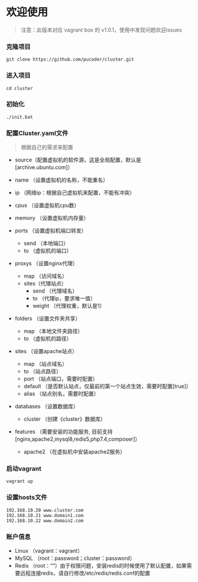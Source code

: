 # 欢迎使用

> 注意：此版本对应 vagrant box 的 v1.0.1，使用中发现问题欢迎issues

### 克隆项目

```shell
git clone https://github.com/pucoder/cluster.git
```

### 进入项目

```shell
cd cluster
```

### 初始化

```shell
./init.bat
```

### 配置Cluster.yaml文件

> 根据自己的需求来配置
- source（配置虚拟机的软件源，这是全局配置，默认是[archive.ubuntu.com]）

- name （设置虚拟机的名称，不能重名）
- ip （网络ip：根据自己虚拟机来配置，不能有冲突）
- cpus （设置虚拟机cpu数）
- memory （设置虚拟机内存量）
- ports （设置虚拟机端口转发）
  - send （本地端口）
  - to （虚拟机的端口）
- proxys （设置nginx代理）
  - map （访问域名）
  - sites（代理站点）
    - send （代理域名）
    - to （代理ip，要求唯一值）
    - weight （代理权重，默认是1）
- folders （设置文件夹共享）
  - map （本地文件夹路径）
  - to （虚拟机的路径）
- sites （设置apache站点）
  - map （站点域名）
  - to （站点路径）
  - port （站点端口，需要时配置）
  - default （是否默认站点，仅最前的第一个站点生效，需要时配置[true]）
  - alias （站点别名，需要时配置）
- databases （设置数据库）
  - cluster （创建《cluster》数据库）
- features （需要安装的功能服务, 目前支持[nginx,apache2,mysql8,redis5,php7.4,composer]）
  - apache2 （在虚拟机中安装apache2服务）
  
### 启动vagrant

```shell
vagrant up
```

### 设置hosts文件

```
192.168.10.20 www.cluster.com
192.168.10.21 www.domain1.com
192.168.10.22 www.domain2.com
```

### 账户信息

- Linux （vagrant：vagrant）
- MySQL （root：password；cluster：password）
- Redis （root：“”）由于权限问题，安装redis的时候使用了默认配置，如果需要远程连接redis，请自行修改/etc/redis/redis.conf的配置
